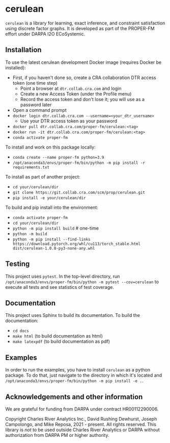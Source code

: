 # cerulean

`cerulean` is a library for learning, exact inference, and constraint satisfaction using discrete factor graphs. 
It is developed as part of the PROPER-FM effort under DARPA I2O ECoSystemic.

## Installation

To use the latest cerulean development Docker image (requires Docker be installed):
- First, if you haven't done so, create a CRA collaboration DTR access token (one time step)
    - Point a browser at `dtr.collab.cra.com` and login
    - Create a new Access Token (under the Profile menu)
    - Record the access token and don't lose it; you will use as a password later
- Open a command prompt
- `docker login dtr.collab.cra.com --username=<your_dtr_username>`
    - Use your DTR access token as your password
- `docker pull dtr.collab.cra.com/proper-fm/cerulean:<tag>`
- `docker run -it dtr.collab.cra.com/proper-fm/cerulean:<tag>`
- `conda activate proper-fm`

To install and work on this package locally:
+ `conda create --name proper-fm python=3.9`
+ `/opt/anaconda3/envs/proper-fm/bin/python -m pip install -r requirements.txt`

To install as part of another project:
+ `cd your/cerulean/dir`
+ `git clone https://git.collab.cra.com/scm/prop/cerulean.git`
+ `pip install -e your/cerulean/dir`

To build and pip install into the environment:
+ `conda activate proper-fm`
+ `cd your/cerulean/dir`
+ `python -m pip install build` # one-time
+ `python -m build`
+ `python -m pip install --find-links https://download.pytorch.org/whl/cu113/torch_stable.html dist/cerulean-1.0.0-py3-none-any.whl`
  
## Testing
This project uses `pytest`. In the top-level directory, run `/opt/anaconda3/envs/proper-fm/bin/python -m pytest --cov=cerulean` 
to execute all tests and see statistics of test coverage.

## Documentation

This project uses Sphinx to build its documentation. To build the documentation:

+ `cd docs`
+ `make html` (to build documentation as html)
+ `make latexpdf` (to build documentation as pdf)

## Examples

In order to run the examples, you have to install `cerulean` as a python package. To do that, just navigate to the directory in which 
it's located and `/opt/anaconda3/envs/proper-fm/bin/python -m pip install -e .`.

## Acknowledgements and other information

We are grateful for funding from DARPA under contract HR00112290006.

Copyright Charles River Analytics Inc., David Rushing Dewhurst, Joseph Campolongo, and Mike Reposa, 2021 - present.
All rights reserved.
This library is *not* to be used outside Charles River Analytics or DARPA without authorization from DARPA PM or higher authority.
